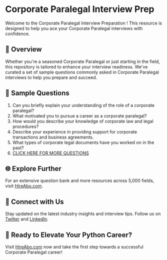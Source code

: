 # Corporate Paralegal Interview Prep

Welcome to the Corporate Paralegal Interview Preparation ! This resource is designed to help you ace your Corporate Paralegal interviews with confidence.

## 🚀 Overview

Whether you're a seasoned Corporate Paralegal or just starting in the field, this repository is tailored to enhance your interview readiness. We've curated a set of sample questions commonly asked in Corporate Paralegal interviews to help you prepare and succeed.

## 📝 Sample Questions

1. Can you briefly explain your understanding of the role of a corporate paralegal?
2. What motivated you to pursue a career as a corporate paralegal?
3. How would you describe your knowledge of corporate law and legal procedures?
4. Describe your experience in providing support for corporate transactions and business agreements.
5. What types of corporate legal documents have you worked on in the past?
6. [CLICK HERE FOR MORE QUESTIONS](https://hireabo.com/job/9_2_3/Corporate%20Paralegal)

## 🌐 Explore Further

For an extensive question bank and more resources across 5,000 fields, visit [HireAbo.com](https://www.hireabo.com).

## 📱 Connect with Us

Stay updated on the latest industry insights and interview tips. Follow us on [Twitter](https://twitter.com/hireabo) and [LinkedIn](https://www.linkedin.com/in/hire-abo-3609972a8/).

## 🚀 Ready to Elevate Your Python Career?

Visit [HireAbo.com](https://www.hireabo.com) now and take the first step towards a successful Corporate Paralegal career!